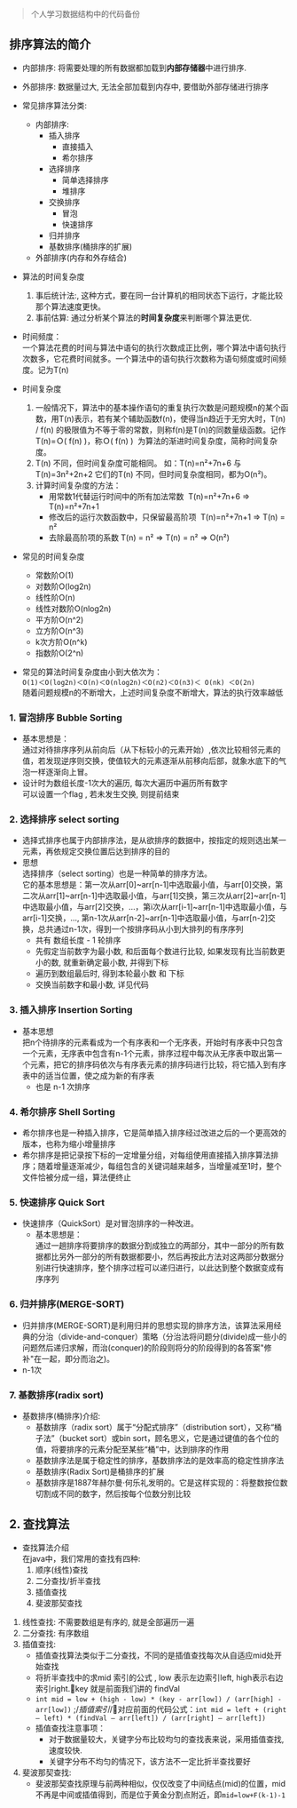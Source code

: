 
> 个人学习数据结构中的代码备份

## 排序算法的简介

- 内部排序: 将需要处理的所有数据都加载到**内部存储器**中进行排序.
- 外部排序: 数据量过大, 无法全部加载到内存中, 要借助外部存储进行排序
- 常见排序算法分类:
  - 内部排序:
    - 插入排序
      - 直接插入
      - 希尔排序
    - 选择排序
      - 简单选择排序
      - 堆排序
    - 交换排序
      - 冒泡
      - 快速排序
    - 归并排序
    - 基数排序(桶排序的扩展)
  - 外部排序(内存和外存结合)

- 算法的时间复杂度
    1. 事后统计法:, 这种方式，要在同一台计算机的相同状态下运行，才能比较那个算法速度更快。
    2. 事前估算: 通过分析某个算法的**时间复杂度**来判断哪个算法更优.
- 时间频度：  
  一个算法花费的时间与算法中语句的执行次数成正比例，哪个算法中语句执行次数多，它花费时间就多。一个算法中的语句执行次数称为语句频度或时间频度。记为T(n)
- 时间复杂度  
    1. 一般情况下，算法中的基本操作语句的重复执行次数是问题规模n的某个函数，用T(n)表示，若有某个辅助函数f(n)，使得当n趋近于无穷大时，T(n) / f(n) 的极限值为不等于零的常数，则称f(n)是T(n)的同数量级函数。记作 T(n)=Ｏ( f(n) )，称Ｏ( f(n) )  为算法的渐进时间复杂度，简称时间复杂度。
    2. T(n) 不同，但时间复杂度可能相同。 如：T(n)=n²+7n+6 与 T(n)=3n²+2n+2 它们的T(n) 不同，但时间复杂度相同，都为O(n²)。
    3. 计算时间复杂度的方法：
        - 用常数1代替运行时间中的所有加法常数  T(n)=n²+7n+6  => T(n)=n²+7n+1
        - 修改后的运行次数函数中，只保留最高阶项  T(n)=n²+7n+1 => T(n) = n²
        - 去除最高阶项的系数 T(n) = n² => T(n) = n² => O(n²)  
- 常见的时间复杂度
  - 常数阶O(1)
  - 对数阶O(log2n)
  - 线性阶O(n)
  - 线性对数阶O(nlog2n)
  - 平方阶O(n^2)
  - 立方阶O(n^3)
  - k次方阶O(n^k)
  - 指数阶O(2^n)
- 常见的算法时间复杂度由小到大依次为：  
  `Ο(1)＜Ο(log2n)＜Ο(n)＜Ο(nlog2n)＜Ο(n2)＜Ο(n3)＜ Ο(nk) ＜Ο(2n)`  
  随着问题规模n的不断增大，上述时间复杂度不断增大，算法的执行效率越低
  
### 1. 冒泡排序 Bubble Sorting

- 基本思想是：  
  通过对待排序序列从前向后（从下标较小的元素开始）,依次比较相邻元素的值，若发现逆序则交换，使值较大的元素逐渐从前移向后部，就象水底下的气泡一样逐渐向上冒。
- 设计时为数组长度-1次大的遍历, 每次大遍历中遍历所有数字  
  可以设置一个flag , 若未发生交换, 则提前结束

### 2. 选择排序 select sorting  

- 选择式排序也属于内部排序法，是从欲排序的数据中，按指定的规则选出某一元素，再依规定交换位置后达到排序的目的
- 思想  
  选择排序（select sorting）也是一种简单的排序方法。  
  它的基本思想是：第一次从arr[0]~arr[n-1]中选取最小值，与arr[0]交换，第二次从arr[1]~arr[n-1]中选取最小值，与arr[1]交换，第三次从arr[2]~arr[n-1]中选取最小值，与arr[2]交换，…，第i次从arr[i-1]~arr[n-1]中选取最小值，与arr[i-1]交换，…, 第n-1次从arr[n-2]~arr[n-1]中选取最小值，与arr[n-2]交换，总共通过n-1次，得到一个按排序码从小到大排列的有序序列
    - 共有 数组长度 - 1 轮排序
    - 先假定当前数字为最小数, 和后面每个数进行比较, 如果发现有比当前数更小的数, 就重新确定最小数, 并得到下标
    - 遍历到数组最后时, 得到本轮最小数 和 下标
    - 交换当前数字和最小数, 详见代码
    
### 3. 插入排序 Insertion Sorting  

- 基本思想  
  把n个待排序的元素看成为一个有序表和一个无序表，开始时有序表中只包含一个元素，无序表中包含有n-1个元素，排序过程中每次从无序表中取出第一个元素，把它的排序码依次与有序表元素的排序码进行比较，将它插入到有序表中的适当位置，使之成为新的有序表
    - 也是 n-1 次排序  
    
### 4. 希尔排序 Shell Sorting  

- 希尔排序也是一种插入排序，它是简单插入排序经过改进之后的一个更高效的版本，也称为缩小增量排序
- 希尔排序是把记录按下标的一定增量分组，对每组使用直接插入排序算法排序；随着增量逐渐减少，每组包含的关键词越来越多，当增量减至1时，整个文件恰被分成一组，算法便终止

### 5. 快速排序 Quick Sort

- 快速排序（QuickSort）是对冒泡排序的一种改进。
  - 基本思想是：  
  通过一趟排序将要排序的数据分割成独立的两部分，其中一部分的所有数据都比另外一部分的所有数据都要小，然后再按此方法对这两部分数据分别进行快速排序，整个排序过程可以递归进行，以此达到整个数据变成有序序列

### 6. 归并排序(MERGE-SORT)

- 归并排序(MERGE-SORT)是利用归并的思想实现的排序方法，该算法采用经典的分治（divide-and-conquer）策略（分治法将问题分(divide)成一些小的问题然后递归求解，而治(conquer)的阶段则将分的阶段得到的各答案"修补"在一起，即分而治之)。
- n-1次

### 7. 基数排序(radix sort)

- 基数排序(桶排序)介绍:
  - 基数排序（radix sort）属于“分配式排序”（distribution sort），又称“桶子法”（bucket sort）或bin sort，顾名思义，它是通过键值的各个位的值，将要排序的元素分配至某些“桶”中，达到排序的作用
  - 基数排序法是属于稳定性的排序，基数排序法的是效率高的稳定性排序法
  - 基数排序(Radix Sort)是桶排序的扩展
  - 基数排序是1887年赫尔曼·何乐礼发明的。它是这样实现的：将整数按位数切割成不同的数字，然后按每个位数分别比较

## 2. 查找算法

- 查找算法介绍  
  在java中，我们常用的查找有四种:
  1) 顺序(线性)查找
  2) 二分查找/折半查找
  3) 插值查找
  4) 斐波那契查找
  
1. 线性查找: 不需要数组是有序的, 就是全部遍历一遍
2. 二分查找: 有序数组  
3. 插值查找:  
    - 插值查找算法类似于二分查找，不同的是插值查找每次从自适应mid处开始查找
    - 将折半查找中的求mid 索引的公式 , low 表示左边索引left, high表示右边索引right.key 就是前面我们讲的  findVal  
    - `int mid = low + (high - low) * (key - arr[low]) / (arr[high] - arr[low])`  ;/*插值索引*/对应前面的代码公式：`int mid = left + (right – left) * (findVal – arr[left]) / (arr[right] – arr[left])`
    - 插值查找注意事项：      
      - 对于数据量较大，关键字分布比较均匀的查找表来说，采用插值查找, 速度较快.
      - 关键字分布不均匀的情况下，该方法不一定比折半查找要好
4. 斐波那契查找:
    - 斐波那契查找原理与前两种相似，仅仅改变了中间结点(mid)的位置，mid不再是中间或插值得到，而是位于黄金分割点附近，即`mid=low+F(k-1)-1`

    
  
